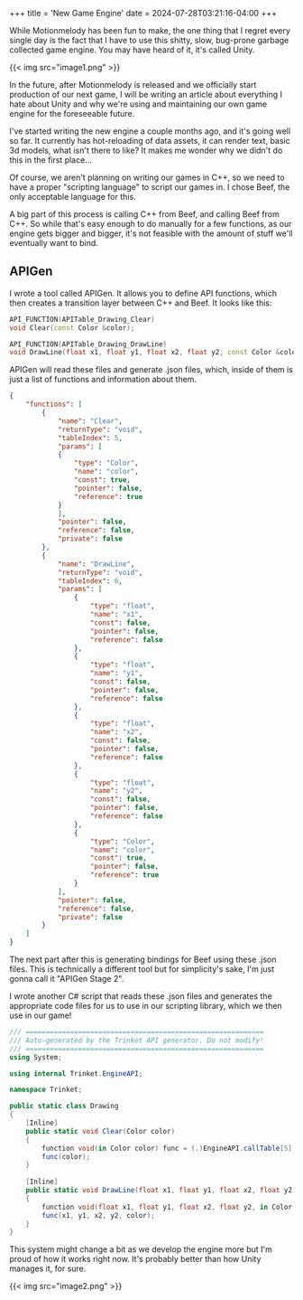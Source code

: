 +++
title = 'New Game Engine'
date = 2024-07-28T03:21:16-04:00
+++

While Motionmelody has been fun to make, the one thing that I regret every single day is the fact that I have to use this shitty, slow, bug-prone garbage collected game engine. You may have heard of it, it's called Unity.

{{< img src="image1.png" >}}

In the future, after Motionmelody is released and we officially start production of our next game, I will be writing an article about everything I hate about Unity and why we're using and maintaining our own game engine for the foreseeable future.

I've started writing the new engine a couple months ago, and it's going well so far. It currently has hot-reloading of data assets, it can render text, basic 3d models, what isn't there to like? It makes me wonder why we didn't do this in the first place...

Of course, we aren't planning on writing our games in C++, so we need to have a proper "scripting language" to script our games in. I chose Beef, the only acceptable language for this.

A big part of this process is calling C++ from Beef, and calling Beef from C++. So while that's easy enough to do manually for a few functions, as our engine gets bigger and bigger, it's not feasible with the amount of stuff we'll eventually want to bind.

## APIGen

I wrote a tool called APIGen. It allows you to define API functions, which then creates a transition layer between C++ and Beef. It looks like this:

```cpp
API_FUNCTION(APITable_Drawing_Clear)
void Clear(const Color &color);

API_FUNCTION(APITable_Drawing_DrawLine)
void DrawLine(float x1, float y1, float x2, float y2, const Color &color);
```

APIGen will read these files and generate .json files, which, inside of them is just a list of functions and information about them.

```json
{
    "functions": [
        {
            "name": "Clear",
            "returnType": "void",
            "tableIndex": 5,
            "params": [
            {
                "type": "Color",
                "name": "color",
                "const": true,
                "pointer": false,
                "reference": true
            }
            ],
            "pointer": false,
            "reference": false,
            "private": false
        },
        {
            "name": "DrawLine",
            "returnType": "void",
            "tableIndex": 6,
            "params": [
                {
                    "type": "float",
                    "name": "x1",
                    "const": false,
                    "pointer": false,
                    "reference": false
                },
                {
                    "type": "float",
                    "name": "y1",
                    "const": false,
                    "pointer": false,
                    "reference": false
                },
                {
                    "type": "float",
                    "name": "x2",
                    "const": false,
                    "pointer": false,
                    "reference": false
                },
                {
                    "type": "float",
                    "name": "y2",
                    "const": false,
                    "pointer": false,
                    "reference": false
                },
                {
                    "type": "Color",
                    "name": "color",
                    "const": true,
                    "pointer": false,
                    "reference": true
                }
            ],
            "pointer": false,
            "reference": false,
            "private": false
        }
    ]
}
```

The next part after this is generating bindings for Beef using these .json files. This is technically a different tool but for simplicity's sake, I'm just gonna call it "APIGen Stage 2".

I wrote another C# script that reads these .json files and generates the appropriate code files for us to use in our scripting library, which we then use in our game!

```cs
/// ===========================================================
/// Auto-generated by the Trinket API generator. Do not modify!
/// ===========================================================
using System;

using internal Trinket.EngineAPI;

namespace Trinket;

public static class Drawing
{
	[Inline]
	public static void Clear(Color color)
	{
		function void(in Color color) func = (.)EngineAPI.callTable[5];
		func(color);
	}
	
	[Inline]
	public static void DrawLine(float x1, float y1, float x2, float y2, Color color)
	{
		function void(float x1, float y1, float x2, float y2, in Color color) func = (.)EngineAPI.callTable[6];
		func(x1, y1, x2, y2, color);
	}
}
```

This system might change a bit as we develop the engine more but I'm proud of how it works right now. It's probably better than how Unity manages it, for sure.

{{< img src="image2.png" >}}